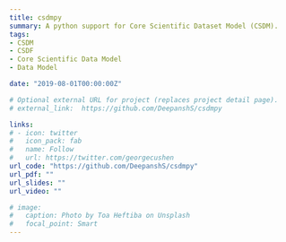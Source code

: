 ```yaml
---
title: csdmpy
summary: A python support for Core Scientific Dataset Model (CSDM).
tags:
- CSDM
- CSDF
- Core Scientific Data Model
- Data Model

date: "2019-08-01T00:00:00Z"

# Optional external URL for project (replaces project detail page).
# external_link:  https://github.com/DeepanshS/csdmpy

links:
# - icon: twitter
#   icon_pack: fab
#   name: Follow
#   url: https://twitter.com/georgecushen
url_code: "https://github.com/DeepanshS/csdmpy"
url_pdf: ""
url_slides: ""
url_video: ""

# image:
#   caption: Photo by Toa Heftiba on Unsplash
#   focal_point: Smart
---
```

